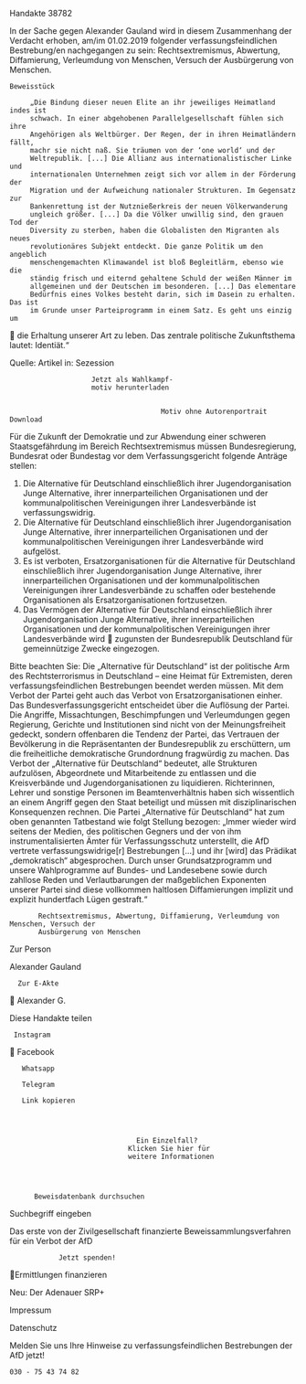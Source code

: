 Handakte 38782

In der Sache gegen Alexander Gauland wird in diesem Zusammenhang der
Verdacht erhoben, am/im 01.02.2019 folgender verfassungsfeindlichen
Bestrebung/en nachgegangen zu sein: Rechtsextremismus, Abwertung,
Diffamierung, Verleumdung von Menschen, Versuch der Ausbürgerung von
Menschen.




    Beweisstück

         „Die Bindung dieser neuen Elite an ihr jeweiliges Heimatland indes ist
         schwach. In einer abgehobenen Parallelgesellschaft fühlen sich ihre
         Angehörigen als Weltbürger. Der Regen, der in ihren Heimatländern fällt,
         machr sie nicht naß. Sie träumen von der ‘one world‘ und der
         Weltrepublik. [...] Die Allianz aus internationalistischer Linke und
         internationalen Unternehmen zeigt sich vor allem in der Förderung der
         Migration und der Aufweichung nationaler Strukturen. Im Gegensatz zur
         Bankenrettung ist der Nutznießerkreis der neuen Völkerwanderung
         ungleich größer. [...] Da die Völker unwillig sind, den grauen Tod der
         Diversity zu sterben, haben die Globalisten den Migranten als neues
         revolutionäres Subjekt entdeckt. Die ganze Politik um den angeblich
         menschengemachten Klimawandel ist bloß Begleitlärm, ebenso wie die
         ständig frisch und eiternd gehaltene Schuld der weißen Männer im
         allgemeinen und der Deutschen im besonderen. [...] Das elementare
         Bedürfnis eines Volkes besteht darin, sich im Dasein zu erhalten. Das ist
         im Grunde unser Parteiprogramm in einem Satz. Es geht uns einzig um
              die Erhaltung unserer Art zu leben. Das zentrale politische
              Zukunftsthema lautet: Identiät.“



Quelle:
Artikel in: Sezession




                        Jetzt als Wahlkampf-
                        motiv herunterladen


                                         Motiv ohne Autorenportrait         Download




Für die Zukunft der Demokratie und zur Abwendung einer schweren
Staatsgefährdung im Bereich Rechtsextremismus müssen Bundesregierung,
Bundesrat oder Bundestag vor dem Verfassungsgericht folgende Anträge stellen:


   1. Die Alternative für Deutschland einschließlich ihrer Jugendorganisation
      Junge Alternative, ihrer innerparteilichen Organisationen und der
      kommunalpolitischen Vereinigungen ihrer Landesverbände ist
      verfassungswidrig.
   2. Die Alternative für Deutschland einschließlich ihrer Jugendorganisation
      Junge Alternative, ihrer innerparteilichen Organisationen und der
      kommunalpolitischen Vereinigungen ihrer Landesverbände wird aufgelöst.
   3. Es ist verboten, Ersatzorganisationen für die Alternative für Deutschland
      einschließlich ihrer Jugendorganisation Junge Alternative, ihrer
      innerparteilichen Organisationen und der kommunalpolitischen
      Vereinigungen ihrer Landesverbände zu schaffen oder bestehende
      Organisationen als Ersatzorganisationen fortzusetzen.
   4. Das Vermögen der Alternative für Deutschland einschließlich ihrer
      Jugendorganisation Junge Alternative, ihrer innerparteilichen Organisationen
      und der kommunalpolitischen Vereinigungen ihrer Landesverbände wird
      zugunsten der Bundesrepublik Deutschland für gemeinnützige Zwecke
      eingezogen.



Bitte beachten Sie: Die „Alternative für Deutschland“ ist der politische Arm des Rechtsterrorismus in
Deutschland – eine Heimat für Extremisten, deren verfassungsfeindlichen Bestrebungen beendet
werden müssen. Mit dem Verbot der Partei geht auch das Verbot von Ersatzorganisationen einher. Das
Bundesverfassungsgericht entscheidet über die Auflösung der Partei. Die Angriffe, Missachtungen,
Beschimpfungen und Verleumdungen gegen Regierung, Gerichte und Institutionen sind nicht von der
Meinungsfreiheit gedeckt, sondern offenbaren die Tendenz der Partei, das Vertrauen der Bevölkerung
in die Repräsentanten der Bundesrepublik zu erschüttern, um die freiheitliche demokratische
Grundordnung fragwürdig zu machen. Das Verbot der „Alternative für Deutschland“ bedeutet, alle
Strukturen aufzulösen, Abgeordnete und Mitarbeitende zu entlassen und die Kreisverbände und
Jugendorganisationen zu liquidieren. Richterinnen, Lehrer und sonstige Personen im
Beamtenverhältnis haben sich wissentlich an einem Angriff gegen den Staat beteiligt und müssen mit
disziplinarischen Konsequenzen rechnen.
Die Partei „Alternative für Deutschland“ hat zum oben genannten Tatbestand wie folgt Stellung
bezogen: „Immer wieder wird seitens der Medien, des politischen Gegners und der von ihm
instrumentalisierten Ämter für Verfassungsschutz unterstellt, die AfD vertrete verfassungswidrige[r]
Bestrebungen […] und ihr [wird] das Prädikat „demokratisch“ abgesprochen. Durch unser
Grundsatzprogramm und unsere Wahlprogramme auf Bundes- und Landesebene sowie durch zahllose
Reden und Verlautbarungen der maßgeblichen Exponenten unserer Partei sind diese vollkommen
haltlosen Diffamierungen implizit und explizit hundertfach Lügen gestraft.“




           Rechtsextremismus, Abwertung, Diffamierung, Verleumdung von Menschen, Versuch der
           Ausbürgerung von Menschen




   Zur Person


   Alexander Gauland

      Zur E-Akte
              Alexander G.

Diese Handakte teilen


     Instagram
       Facebook

       Whatsapp

       Telegram

       Link kopieren




                                   Ein Einzelfall?
                                 Klicken Sie hier für
                                 weitere Informationen




          Beweisdatenbank durchsuchen

Suchbegriff eingeben

Das erste von der Zivilgesellschaft finanzierte
 Beweissammlungsverfahren für ein Verbot
                   der AfD

                Jetzt spenden!
Ermittlungen finanzieren

Neu: Der Adenauer SRP+

Impressum

Datenschutz




Melden Sie uns Ihre Hinweise zu verfassungsfeindlichen Bestrebungen der AfD
jetzt!

    030 - 75 43 74 82
